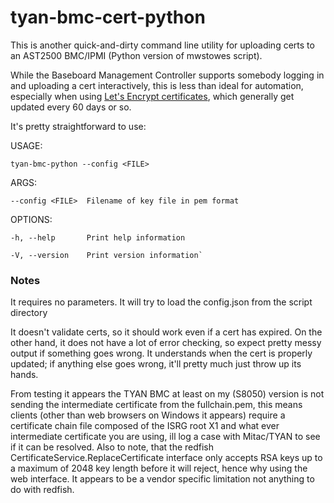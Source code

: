 # tyan-bmc-cert-python

This is another quick-and-dirty command line utility for uploading certs to an AST2500 BMC/IPMI (Python version of mwstowes script).

While the Baseboard Management Controller supports somebody logging in and uploading a cert interactively, this is less than ideal for automation, especially when using [Let's Encrypt certificates](https://letsencrypt.org/), which generally get updated every 60 days or so.

It's pretty straightforward to use:

USAGE:

    tyan-bmc-python --config <FILE>


ARGS:

    --config <FILE>  Filename of key file in pem format

OPTIONS:
    
    -h, --help       Print help information
    
    -V, --version    Print version information`

### Notes

It requires no parameters. It will try to load the config.json from the script directory

It doesn't validate certs, so it should work even if a cert has expired.  On the other hand, it does not have a lot of error checking, so expect pretty messy output if something goes wrong.  It understands when the cert is properly updated; if anything else goes wrong, it'll pretty much
just throw up its hands.

From testing it appears the TYAN BMC at least on my (S8050) version is not sending the intermediate certificate from the fullchain.pem, this means clients (other than web browsers on Windows it appears) require a certificate chain file composed of the ISRG root X1 and what ever intermediate certificate you are using, ill log a case with Mitac/TYAN to see if it can be resolved. Also to note, that the redfish CertificateService.ReplaceCertificate interface only accepts RSA keys up to a maximum of 2048 key length before it will reject, hence why using the web interface. It appears to be a vendor specific limitation not anything to do with redfish.



